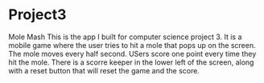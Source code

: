 # Project3
Mole Mash
This is the app I built for computer science project 3.  It is a mobile game where the user tries to hit a mole that pops up on the screen.  The mole moves every half second.  USers score one point every time they hit the mole.  There is a scorre keeper in the lower left of the screen, along with a reset button that will reset the game and the score.
